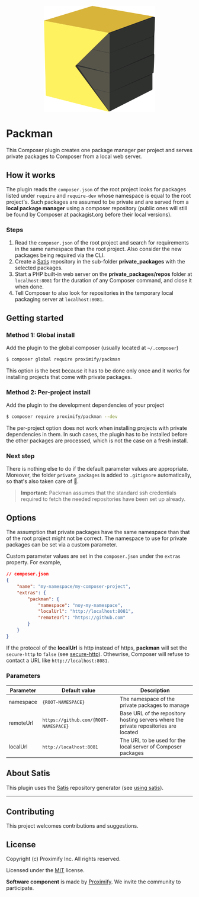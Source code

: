 <p align="center">
  <img src="docs/assets/proximify_packman.svg" width="300px" alt="proximify packman plugin">
</p>

# Packman

This Composer plugin creates one package manager per project and serves private packages to Composer from a local web server.

## How it works

The plugin reads the `composer.json` of the root project looks for packages listed under `require` and `require-dev` whose namespace is equal to the root project's. Such packages are assumed to be private and are served from a **local package manager** using a composer repository (public ones will still be found by Composer at packagist.org before their local versions).

### Steps

1. Read the `composer.json` of the root project and search for requirements in the same namespace than the root project. Also consider the new packages being required via the CLI.
2. Create a [Satis](https://composer.github.io/satis/) repository in the sub-folder **private_packages** with the selected packages.
3. Start a PHP built-in web server on the **private_packages/repos** folder at `localhost:8081` for the duration of any Composer command, and close it when done.
4. Tell Composer to also look for repositories in the temporary local packaging server at `localhost:8081`.

## Getting started

### Method 1: Global install

Add the plugin to the global composer (usually located at `~/.composer`)

```bash
$ composer global require proximify/packman
```

This option is the best because it has to be done only once and it works for installing projects that come with private packages.

### Method 2: Per-project install

Add the plugin to the development dependencies of your project

```bash
$ composer require proximify/packman --dev
```

The per-project option does not work when installing projects with private dependencies in them. In such cases, the plugin has to be installed before the other packages are processed, which is not the case on a fresh install.

### Next step

There is nothing else to do if the default parameter values are appropriate. Moreover, the folder `private_packages` is added to `.gitignore` automatically, so that's also taken care of 🥳.

> **Important:** Packman assumes that the standard ssh credentials required to fetch the needed repositories have been set up already.

## Options

The assumption that private packages have the same namespace than that of the root project might not be correct. The namespace to use for private packages can be set via a custom parameter.

Custom parameter values are set in the `composer.json` under the `extras` property. For example,

```json
// composer.json
{
    "name": "my-namespace/my-composer-project",
    "extras": {
        "packman": {
            "namespace": "noy-my-namespace",
            "localUrl": "http://localhost:8081",
            "remoteUrl": "https://github.com"
        }
    }
}
```

If the protocol of the **localUrl** is http instead of https, **packman** will set the `secure-http` to `false` (see [secure-http](https://getcomposer.org/doc/06-config.md#secure-http)). Othewrise, Composer will refuse to contact a URL like `http://localhost:8081`.

### Parameters

| Parameter | Default value                         | Description                                                                           |
| --------- | ------------------------------------- | ------------------------------------------------------------------------------------- |
| namespace | `{ROOT-NAMESPACE}`                    | The namespace of the private packages to manage                                       |
| remoteUrl | `https://github.com/{ROOT-NAMESPACE}` | Base URL of the repository hosting servers where the private repositories are located |
| localUrl  | `http://localhost:8081`               | The URL to be used for the local server of Composer packages                          |

## About Satis

This plugin uses the [Satis](https://composer.github.io/satis/) repository generator (see [using satis](<[How-to](https://composer.github.io/satis/using)>)).

---

## Contributing

This project welcomes contributions and suggestions.

## License

Copyright (c) Proximify Inc. All rights reserved.

Licensed under the [MIT](https://opensource.org/licenses/MIT) license.

**Software component** is made by [Proximify](https://proximify.com). We invite the community to participate.
